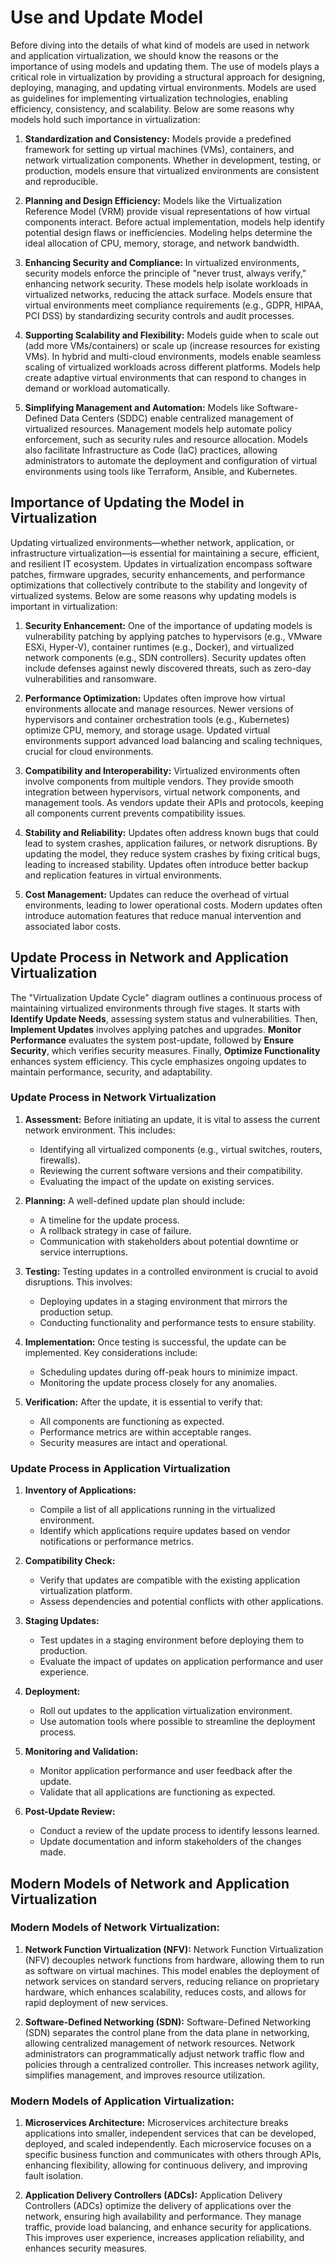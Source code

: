 # Use and Update Model

Before diving into the details of what kind of models are used in network and application virtualization, we should know the reasons or the importance of using models and updating them. The use of models plays a critical role in virtualization by providing a structural approach for designing, deploying, managing, and updating virtual environments. Models are used as guidelines for implementing virtualization technologies, enabling efficiency, consistency, and scalability. Below are some reasons why models hold such importance in virtualization:

1. **Standardization and Consistency:** Models provide a predefined framework for setting up virtual machines (VMs), containers, and network virtualization components. Whether in development, testing, or production, models ensure that virtualized environments are consistent and reproducible.

2. **Planning and Design Efficiency:** Models like the Virtualization Reference Model (VRM) provide visual representations of how virtual components interact. Before actual implementation, models help identify potential design flaws or inefficiencies. Modeling helps determine the ideal allocation of CPU, memory, storage, and network bandwidth.

3. **Enhancing Security and Compliance:** In virtualized environments, security models enforce the principle of "never trust, always verify," enhancing network security. These models help isolate workloads in virtualized networks, reducing the attack surface. Models ensure that virtual environments meet compliance requirements (e.g., GDPR, HIPAA, PCI DSS) by standardizing security controls and audit processes.

4. **Supporting Scalability and Flexibility:** Models guide when to scale out (add more VMs/containers) or scale up (increase resources for existing VMs). In hybrid and multi-cloud environments, models enable seamless scaling of virtualized workloads across different platforms. Models help create adaptive virtual environments that can respond to changes in demand or workload automatically.

5. **Simplifying Management and Automation:** Models like Software-Defined Data Centers (SDDC) enable centralized management of virtualized resources. Management models help automate policy enforcement, such as security rules and resource allocation. Models also facilitate Infrastructure as Code (IaC) practices, allowing administrators to automate the deployment and configuration of virtual environments using tools like Terraform, Ansible, and Kubernetes.

## Importance of Updating the Model in Virtualization

Updating virtualized environments—whether network, application, or infrastructure virtualization—is essential for maintaining a secure, efficient, and resilient IT ecosystem. Updates in virtualization encompass software patches, firmware upgrades, security enhancements, and performance optimizations that collectively contribute to the stability and longevity of virtualized systems. Below are some reasons why updating models is important in virtualization:

1. **Security Enhancement:** One of the importance of updating models is vulnerability patching by applying patches to hypervisors (e.g., VMware ESXi, Hyper-V), container runtimes (e.g., Docker), and virtualized network components (e.g., SDN controllers). Security updates often include defenses against newly discovered threats, such as zero-day vulnerabilities and ransomware.

2. **Performance Optimization:** Updates often improve how virtual environments allocate and manage resources. Newer versions of hypervisors and container orchestration tools (e.g., Kubernetes) optimize CPU, memory, and storage usage. Updated virtual environments support advanced load balancing and scaling techniques, crucial for cloud environments.

3. **Compatibility and Interoperability:** Virtualized environments often involve components from multiple vendors. They provide smooth integration between hypervisors, virtual network components, and management tools. As vendors update their APIs and protocols, keeping all components current prevents compatibility issues.

4. **Stability and Reliability:** Updates often address known bugs that could lead to system crashes, application failures, or network disruptions. By updating the model, they reduce system crashes by fixing critical bugs, leading to increased stability. Updates often introduce better backup and replication features in virtual environments.

5. **Cost Management:** Updates can reduce the overhead of virtual environments, leading to lower operational costs. Modern updates often introduce automation features that reduce manual intervention and associated labor costs.

## Update Process in Network and Application Virtualization

The "Virtualization Update Cycle" diagram outlines a continuous process of maintaining virtualized environments through five stages. It starts with **Identify Update Needs**, assessing system status and vulnerabilities. Then, **Implement Updates** involves applying patches and upgrades. **Monitor Performance** evaluates the system post-update, followed by **Ensure Security**, which verifies security measures. Finally, **Optimize Functionality** enhances system efficiency. This cycle emphasizes ongoing updates to maintain performance, security, and adaptability.

### Update Process in Network Virtualization

1. **Assessment:** Before initiating an update, it is vital to assess the current network environment. This includes:
   - Identifying all virtualized components (e.g., virtual switches, routers, firewalls).
   - Reviewing the current software versions and their compatibility.
   - Evaluating the impact of the update on existing services.

2. **Planning:** A well-defined update plan should include:
   - A timeline for the update process.
   - A rollback strategy in case of failure.
   - Communication with stakeholders about potential downtime or service interruptions.

3. **Testing:** Testing updates in a controlled environment is crucial to avoid disruptions. This involves:
   - Deploying updates in a staging environment that mirrors the production setup.
   - Conducting functionality and performance tests to ensure stability.

4. **Implementation:** Once testing is successful, the update can be implemented. Key considerations include:
   - Scheduling updates during off-peak hours to minimize impact.
   - Monitoring the update process closely for any anomalies.

5. **Verification:** After the update, it is essential to verify that:
   - All components are functioning as expected.
   - Performance metrics are within acceptable ranges.
   - Security measures are intact and operational.

### Update Process in Application Virtualization

1. **Inventory of Applications:**
   - Compile a list of all applications running in the virtualized environment.
   - Identify which applications require updates based on vendor notifications or performance metrics.

2. **Compatibility Check:**
   - Verify that updates are compatible with the existing application virtualization platform.
   - Assess dependencies and potential conflicts with other applications.

3. **Staging Updates:**
   - Test updates in a staging environment before deploying them to production.
   - Evaluate the impact of updates on application performance and user experience.

4. **Deployment:**
   - Roll out updates to the application virtualization environment.
   - Use automation tools where possible to streamline the deployment process.

5. **Monitoring and Validation:**
   - Monitor application performance and user feedback after the update.
   - Validate that all applications are functioning as expected.

6. **Post-Update Review:**
   - Conduct a review of the update process to identify lessons learned.
   - Update documentation and inform stakeholders of the changes made.

## Modern Models of Network and Application Virtualization

### Modern Models of Network Virtualization:

1. **Network Function Virtualization (NFV):** Network Function Virtualization (NFV) decouples network functions from hardware, allowing them to run as software on virtual machines. This model enables the deployment of network services on standard servers, reducing reliance on proprietary hardware, which enhances scalability, reduces costs, and allows for rapid deployment of new services.

2. **Software-Defined Networking (SDN):** Software-Defined Networking (SDN) separates the control plane from the data plane in networking, allowing centralized management of network resources. Network administrators can programmatically adjust network traffic flow and policies through a centralized controller. This increases network agility, simplifies management, and improves resource utilization.

### Modern Models of Application Virtualization:

1. **Microservices Architecture:** Microservices architecture breaks applications into smaller, independent services that can be developed, deployed, and scaled independently. Each microservice focuses on a specific business function and communicates with others through APIs, enhancing flexibility, allowing for continuous delivery, and improving fault isolation.

2. **Application Delivery Controllers (ADCs):** Application Delivery Controllers (ADCs) optimize the delivery of applications over the network, ensuring high availability and performance. They manage traffic, provide load balancing, and enhance security for applications. This improves user experience, increases application reliability, and enhances security measures.